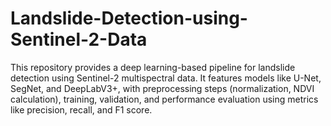 # Landslide-Detection-using-Sentinel-2-Data
This repository provides a deep learning-based pipeline for landslide detection using Sentinel-2 multispectral data. It features models like U-Net, SegNet, and DeepLabV3+, with preprocessing steps (normalization, NDVI calculation), training, validation, and performance evaluation using metrics like precision, recall, and F1 score.
